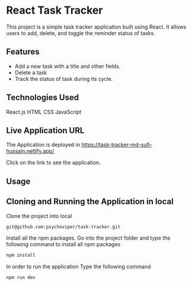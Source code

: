 # React Task Tracker

This project is a simple task tracker application built using React. It allows users to add, delete, and toggle the reminder status of tasks.

## Features

- Add a new task with a title and other fields.
- Delete a task
- Track the status of task during its cycle.

## Technologies Used
React.js
HTML
CSS
JavaScript

## Live Application URL

The Application is deployed in https://task-tracker-md-sufi-hussain.netlify.app/

Click on the link to see the application.

## Usage

## Cloning and Running the Application in local

Clone the project into local

```bash
git@github.com:psychoviper/task-tracker.git
```

Install all the npm packages. Go into the project folder and type the following command to install all npm packages

```bash
npm install
```

In order to run the application Type the following command

```bash
npm run dev
```
